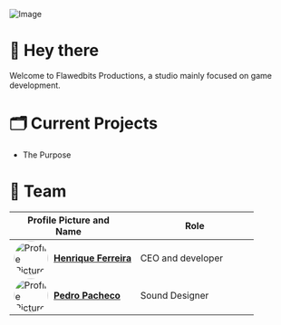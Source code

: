 ![Image](https://i.ibb.co/sQZhwLr/Flawed-Bits-Productions.png)
# 👋 Hey there

Welcome to Flawedbits Productions, a studio mainly focused on game development.

# 🗂️ Current Projects
- The Purpose

# 👥 Team
| <div style="width:20vw">Profile Picture and Name</div> | <div style="width:20vw">Role</div> |
| ----------------------------------------------------- | --------------------------------- |
| <div style="display:flex; align-items:center;"><img src="https://media.licdn.com/dms/image/D4D03AQG_5dRPxt2Itw/profile-displayphoto-shrink_200_200/0/1696520255665?e=1718841600&amp;v=beta&amp;t=AH4c7PRqRi7zD2AlxLYKs3Zxz2VbXRjlZRbw6GuLsJo" alt="Profile Picture" width="60" style="border-radius: 30px;"><div style="text-align:center; margin-left: 10px;">[**Henrique Ferreira**](https://github.com/shurme)</div></div> | CEO and developer |
| <div style="display:flex; align-items:center;"><img src="https://scontent.cdninstagram.com/v/t51.2885-19/403779840_1277168107016106_286327966067547908_n.jpg?stp=dst-jpg_s150x150&amp;_nc_ht=scontent.cdninstagram.com&amp;_nc_cat=106&amp;_nc_ohc=006utrVz67kAb49mJlj&amp;edm=APs17CUBAAAA&amp;ccb=7-5&amp;oh=00_AfAEMIe3VCGEBuwJEdLNvAnR0GgXlk6qHkTeSpFY1GsUUQ&amp;oe=66220038&amp;_nc_sid=10d13b" alt="Profile Picture" width="60" style="border-radius: 30px;"><div style="text-align:center; margin-left: 10px;">[**Pedro Pacheco**]()</div></div> | Sound Designer |
